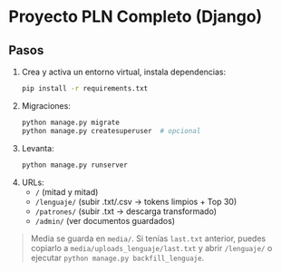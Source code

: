 # Proyecto PLN Completo (Django)
## Pasos
1) Crea y activa un entorno virtual, instala dependencias:
   ```bash
   pip install -r requirements.txt
   ```
2) Migraciones:
   ```bash
   python manage.py migrate
   python manage.py createsuperuser  # opcional
   ```
3) Levanta:
   ```bash
   python manage.py runserver
   ```
4) URLs:
   - `/` (mitad y mitad)
   - `/lenguaje/` (subir .txt/.csv → tokens limpios + Top 30)
   - `/patrones/` (subir .txt → descarga transformado)
   - `/admin/` (ver documentos guardados)
> Media se guarda en `media/`. Si tenías `last.txt` anterior, puedes copiarlo a `media/uploads_lenguaje/last.txt` y abrir `/lenguaje/` o ejecutar `python manage.py backfill_lenguaje`.
